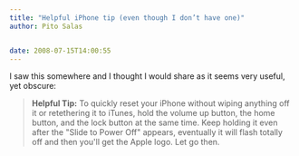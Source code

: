 ```yaml
---
title: "Helpful iPhone tip (even though I don’t have one)"
author: Pito Salas


date: 2008-07-15T14:00:55
---
```




I saw this somewhere and I thought I would share as it seems very useful, yet
obscure:

> **Helpful Tip:** To quickly reset your iPhone without wiping anything off it
> or retethering it to iTunes, hold the volume up button, the home button, and
> the lock button at the same time. Keep holding it even after the "Slide to
> Power Off" appears, eventually it will flash totally off and then you'll get
> the Apple logo. Let go then.


